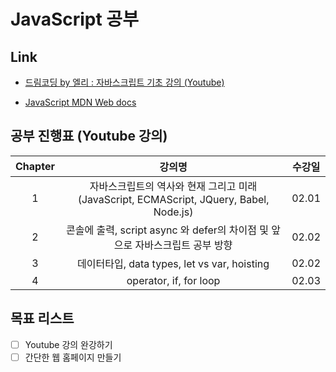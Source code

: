 # JavaScript 공부

## Link

- [드림코딩 by 엘리 : 자바스크립트 기초 강의 (Youtube)](https://www.youtube.com/watch?v=wcsVjmHrUQg&list=PLv2d7VI9OotTVOL4QmPfvJWPJvkmv6h-2&ab_channel=%EB%93%9C%EB%A6%BC%EC%BD%94%EB%94%A9by%EC%97%98%EB%A6%AC)

- [JavaScript MDN Web docs](https://developer.mozilla.org/ko/docs/Web/JavaScript)

## 공부 진행표 (Youtube 강의)

| Chapter |                                         강의명                                          | 수강일 |
| :-----: | :-------------------------------------------------------------------------------------: | :----: |
|    1    | 자바스크립트의 역사와 현재 그리고 미래 (JavaScript, ECMAScript, JQuery, Babel, Node.js) | 02.01  |
|    2    |      콘솔에 출력, script async 와 defer의 차이점 및 앞으로 자바스크립트 공부 방향       | 02.02  |
|    3    |                      데이터타입, data types, let vs var, hoisting                       | 02.02  |
|    4    |                                 operator, if, for loop                                  | 02.03  |

## 목표 리스트

- [ ] Youtube 강의 완강하기
- [ ] 간단한 웹 홈페이지 만들기
